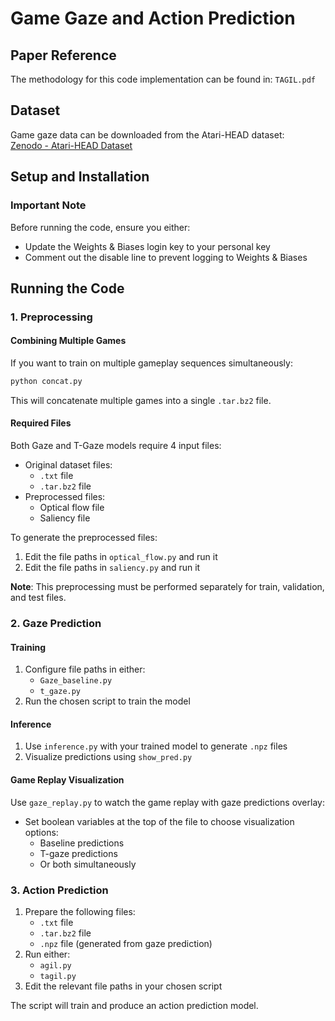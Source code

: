 # Game Gaze and Action Prediction

## Paper Reference
The methodology for this code implementation can be found in: `TAGIL.pdf`

## Dataset
Game gaze data can be downloaded from the Atari-HEAD dataset:  
[Zenodo - Atari-HEAD Dataset](https://zenodo.org/records/2603190)

## Setup and Installation

### Important Note
Before running the code, ensure you either:
- Update the Weights & Biases login key to your personal key
- Comment out the disable line to prevent logging to Weights & Biases

## Running the Code

### 1. Preprocessing

#### Combining Multiple Games
If you want to train on multiple gameplay sequences simultaneously:
```bash
python concat.py
```
This will concatenate multiple games into a single `.tar.bz2` file.

#### Required Files
Both Gaze and T-Gaze models require 4 input files:
- Original dataset files:
  - `.txt` file
  - `.tar.bz2` file
- Preprocessed files:
  - Optical flow file
  - Saliency file

To generate the preprocessed files:
1. Edit the file paths in `optical_flow.py` and run it
2. Edit the file paths in `saliency.py` and run it

**Note**: This preprocessing must be performed separately for train, validation, and test files.

### 2. Gaze Prediction

#### Training
1. Configure file paths in either:
   - `Gaze_baseline.py`
   - `t_gaze.py`
2. Run the chosen script to train the model

#### Inference
1. Use `inference.py` with your trained model to generate `.npz` files
2. Visualize predictions using `show_pred.py`

#### Game Replay Visualization
Use `gaze_replay.py` to watch the game replay with gaze predictions overlay:
- Set boolean variables at the top of the file to choose visualization options:
  - Baseline predictions
  - T-gaze predictions
  - Or both simultaneously

### 3. Action Prediction
1. Prepare the following files:
   - `.txt` file
   - `.tar.bz2` file
   - `.npz` file (generated from gaze prediction)
2. Run either:
   - `agil.py`
   - `tagil.py`
3. Edit the relevant file paths in your chosen script

The script will train and produce an action prediction model.
